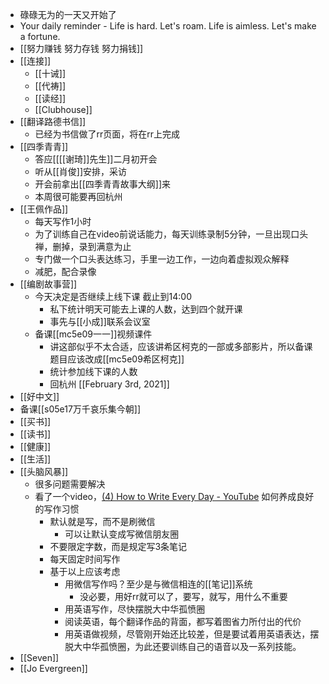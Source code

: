 - 碌碌无为的一天又开始了
- Your daily reminder - Life is hard. Let's roam. Life is aimless. Let's make a fortune.
- [[努力赚钱 努力存钱 努力捐钱]]
- [[连接]]
    - [[十诫]]
    - [[代祷]]
    - [[读经]]
    - [[Clubhouse]]
- [[翻译路德书信]]
    - 已经为书信做了rr页面，将在rr上完成
- [[四季青青]]
    - 答应[[[[谢琦]]先生]]二月初开会
    - 听从[[肖俊]]安排，采访
    - 开会前拿出[[四季青青故事大纲]]来
    - 本周很可能要再回杭州
- [[王佩作品]]
    - 每天写作1小时
    - 为了训练自己在video前说话能力，每天训练录制5分钟，一旦出现口头禅，删掉，录到满意为止
    - 专门做一个口头表达练习，手里一边工作，一边向着虚拟观众解释
    - 减肥，配合录像
- [[编剧故事营]]
    - 今天决定是否继续上线下课 截止到14:00
        - 私下统计明天可能去上课的人数，达到四个就开课
        - 事先与[[小成]]联系会议室
    - 备课[[mc5e09一一]]视频课件
        - 讲这部似乎不太合适，应该讲希区柯克的一部或多部影片，所以备课题目应该改成[[mc5e09希区柯克]]
        - 统计参加线下课的人数
        - 回杭州 [[February 3rd, 2021]]
- [[好中文]]
- 备课[[s05e17万千哀乐集今朝]]
- [[买书]]
- [[读书]]
- [[健康]]
- [[生活]]
- [[头脑风暴]]
    - 很多问题需要解决
    - 看了一个video，[(4) How to Write Every Day - YouTube](https://www.youtube.com/watch?v=S0b_Q4r7vro) 如何养成良好的写作习惯
        - 默认就是写，而不是刷微信
            - 可以让默认变成写微信朋友圈
        - 不要限定字数，而是规定写3条笔记
        - 每天固定时间写作
        - 基于以上应该考虑
            - 用微信写作吗？至少是与微信相连的[[笔记]]系统
                - 没必要，用好rr就可以了，要写，就写，用什么不重要
            - 用英语写作，尽快摆脱大中华孤愤圈
            - 阅读英语，每个翻译作品的背面，都写着图省力所付出的代价
            - 用英语做视频，尽管刚开始还比较差，但是要试着用英语表达，摆脱大中华孤愤圈，为此还要训练自己的语音以及一系列技能。
- [[Seven]]
- [[Jo Evergreen]]
